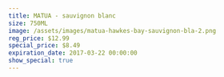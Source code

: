 ```yaml
---
title: MATUA - sauvignon blanc
size: 750ML
image: /assets/images/matua-hawkes-bay-sauvignon-bla-2.png
reg_price: $12.99
special_price: $8.49
expiration_date: 2017-03-22 00:00:00
show_special: true
---
```



